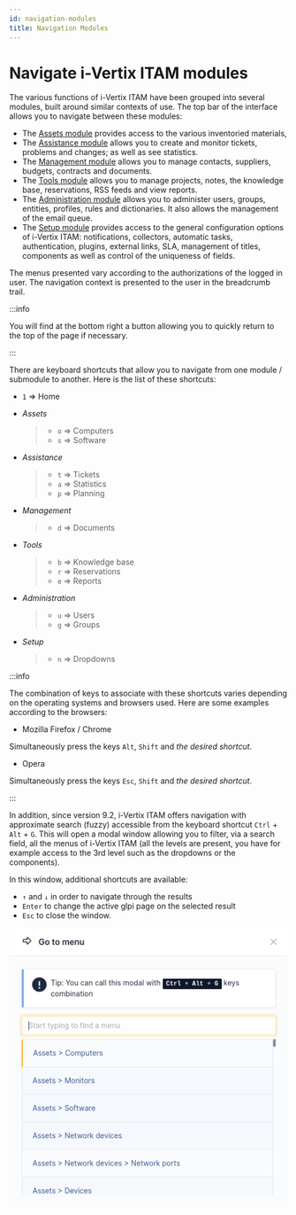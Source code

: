 ```yaml
---
id: navigation-modules
title: Navigation Modules
---
```


# Navigate i-Vertix ITAM modules

The various functions of i-Vertix ITAM have been grouped into several modules,
built around similar contexts of use. The top bar of the interface
allows you to navigate between these modules:

- The [Assets module](../modules/assets/index.md) provides access to the various inventoried materials,
- The
  [Assistance module](../modules/assistance/index.md) allows you to create and monitor tickets, problems and
  changes; as well as see statistics.
- The
  [Management module](../modules/management/index.md) allows you to manage contacts, suppliers, budgets,
  contracts and documents.
- The [Tools module](../modules/tools/index.md) allows you to manage projects, notes, the knowledge base,
  reservations, RSS feeds and view reports.
- The
  [Administration module](../modules/administration/index.md) allows you to administer users, groups, entities,
  profiles, rules and dictionaries. It also allows the management of the
  email queue.
- The
  [Setup module](../modules/configuration/index.md) provides access to the general configuration options of
  i-Vertix ITAM: notifications, collectors, automatic tasks, authentication,
  plugins, external links, SLA, management of titles, components as well
  as control of the uniqueness of fields.

The menus presented vary according to the authorizations of the logged
in user. The navigation context is presented to the user in the
breadcrumb trail.

:::info

You will find at the bottom right a button allowing you to quickly
return to the top of the page if necessary.

:::

There are keyboard shortcuts that allow you to navigate from one module
/ submodule to another. Here is the list of these shortcuts:

- `1` =\> Home

- *Assets*

  > - `o` =\> Computers
  > - `s` =\> Software

- *Assistance*

  > - `t` =\> Tickets
  > - `a` =\> Statistics
  > - `p` =\> Planning

- *Management*

  > - `d` =\> Documents

- *Tools*

  > - `b` =\> Knowledge base
  > - `r` =\> Reservations
  > - `e` =\> Reports

- *Administration*

  > - `u` =\> Users
  > - `g` =\> Groups

- *Setup*

  > - `n` =\> Dropdowns

:::info

The combination of keys to associate with these shortcuts varies
depending on the operating systems and browsers used. Here are some
examples according to the browsers:

- Mozilla Firefox / Chrome

Simultaneously press the keys `Alt`, `Shift` and *the desired
shortcut*.

- Opera

Simultaneously press the keys `Esc`, `Shift` and *the desired
shortcut*.

:::

In addition, since version 9.2, i-Vertix ITAM offers navigation with approximate
search (fuzzy) accessible from the keyboard shortcut `Ctrl` + `Alt` +
`G`. This will open a modal window allowing you to filter, via a search
field, all the menus of i-Vertix ITAM (all the levels are present, you have for
example access to the 3rd level such as the dropdowns or the
components).

In this window, additional shortcuts are available:

- `↑` and `↓` in order to navigate through the results
- `Enter` to change the active glpi page on the selected result
- `Esc` to close the window.

![Navigation "Fuzzy"](../assets/first-steps/images/fuzzyglpi.png)
